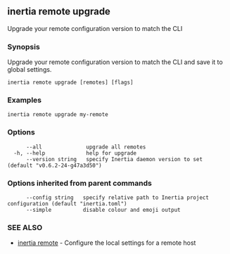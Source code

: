 ## inertia remote upgrade

Upgrade your remote configuration version to match the CLI

### Synopsis

Upgrade your remote configuration version to match the CLI and save it to global settings.

```
inertia remote upgrade [remotes] [flags]
```

### Examples

```
inertia remote upgrade my-remote
```

### Options

```
      --all              upgrade all remotes
  -h, --help             help for upgrade
      --version string   specify Inertia daemon version to set (default "v0.6.2-24-g47a3d50")
```

### Options inherited from parent commands

```
      --config string   specify relative path to Inertia project configuration (default "inertia.toml")
      --simple          disable colour and emoji output
```

### SEE ALSO

* [inertia remote](inertia_remote.md)	 - Configure the local settings for a remote host

